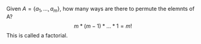 Given $A=\{a_{1}, ..., a_{m}\}$, how many ways are there to permute the elemnts of A?
$$m*(m-1)* ... *1=m!$$
This is called a factorial.